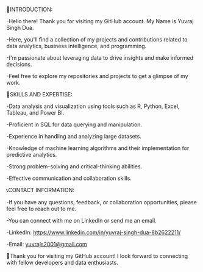 👋INTRODUCTION:

  -Hello there! Thank you for visiting my GitHub account. My Name is Yuvraj Singh Dua. 
  
  -Here, you'll find a collection of my projects and contributions related to data analytics, business intelligence, and programming. 
  
  -I'm passionate about leveraging data to drive insights and make informed decisions. 
 
  -Feel free to explore my repositories and projects to get a glimpse of my work.

🧩SKILLS AND EXPERTISE:

  -Data analysis and visualization using tools such as R, Python, Excel, Tableau, and Power BI.
  
  -Proficient in SQL for data querying and manipulation.
  
  -Experience in handling and analyzing large datasets.
  
  -Knowledge of machine learning algorithms and their implementation for predictive analytics.
  
  -Strong problem-solving and critical-thinking abilities.
  
  -Effective communication and collaboration skills.

📞CONTACT INFORMATION:

  -If you have any questions, feedback, or collaboration opportunities, please feel free to reach out to me. 
  
  -You can connect with me on LinkedIn or send me an email.
  
  -LinkedIn: https://www.linkedin.com/in/yuvraj-singh-dua-8b2622211/
  
  -Email: yuvrajs2001@gmail.com


🙏Thank you for visiting my GitHub account! I look forward to connecting with fellow developers and data enthusiasts.
